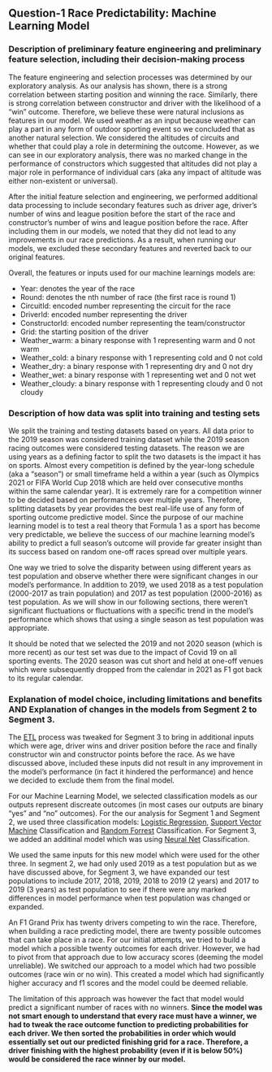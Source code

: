 ## Question-1 Race Predictability: Machine Learning Model

### Description of preliminary feature engineering and preliminary feature selection, including their decision-making process

The feature engineering and selection processes was determined by our exploratory analysis. As our analysis has shown, there is a strong correlation between starting position and winning the race. Similarly, there is strong correlation between constructor and driver with the likelihood of a “win” outcome. Therefore, we believe these were natural inclusions as features in our model. We used weather as an input because weather can play a part in any form of outdoor sporting event so we concluded that as another natural selection. We considered the altitudes of circuits and whether that could play a role in determining the outcome. However, as we can see in our exploratory analysis, there was no marked change in the performance of constructors which suggested that altitudes did not play a major role in performance of individual cars (aka any impact of altitude was either non-existent or universal). 

After the initial feature selection and engineering, we performed additional data processing to include secondary features such as driver age, driver’s number of wins and league position before the start of the race and constructor’s number of wins and league position before the race. After including them in our models, we noted that they did not lead to any improvements in our race predictions. As a result, when running our models, we excluded these secondary features and reverted back to our original features. 

Overall, the features or inputs used for our machine learnings models are: 
 - Year: denotes the year of the race
 - Round: denotes the nth number of race (the first race is round 1)
 - CircuitId: encoded number representing the circuit for the race
 - DriverId: encoded number representing the driver 
 - ConstructorId: encoded number representing the team/constructor
 - Grid: the starting position of the driver
 - Weather_warm: a binary response with 1 representing warm and 0 not warm
 - Weather_cold: a binary response with 1 representing cold and 0 not cold
 - Weather_dry: a binary response with 1 representing dry and 0 not dry
 - Weather_wet: a binary response with 1 representing wet and 0 not wet
 - Weather_cloudy: a binary response with 1 representing cloudy and 0 not cloudy

### Description of how data was split into training and testing sets

We split the training and testing datasets based on years. All data prior to the 2019 season was considered training dataset while the 2019 season racing outcomes were considered testing datasets.  The reason we are using years as a defining factor to split the two datasets is the impact it has on sports. Almost every competition is defined by the year-long schedule (aka a “season”) or small timeframe held a within a year (such as Olympics 2021 or FIFA World Cup 2018 which are held over consecutive months within the same calendar year). It is extremely rare for a competition winner to be decided based on performances over multiple years. Therefore, splitting datasets by year provides the best real-life use of any form of sporting outcome predictive model. Since the purpose of our machine learning model is to test a real theory that Formula 1 as a sport has become very predictable, we believe the success of our machine learning model’s ability to predict a full season’s outcome will provide far greater insight than its success based on random one-off races spread over multiple years. 

One way we tried to solve the disparity between using different years as test population and observe whether there were significant changes in our model’s performance. In addition to 2019, we used 2018 as a test population (2000-2017 as train population) and 2017 as test population (2000-2016) as test population. As we will show in our following sections, there weren’t significant fluctuations or fluctuations with a specific trend in the model’s performance which shows that using a single season as test population was appropriate. 

It should be noted that we selected the 2019 and not 2020 season (which is more recent) as our test set was due to the impact of Covid 19 on all sporting events. The 2020 season was cut short and held at one-off venues which were subsequently dropped from the calendar in 2021 as F1 got back to its regular calendar. 

### Explanation of model choice, including limitations and benefits AND Explanation of changes in the models from Segment 2 to Segment 3. 

The [ETL](https://github.com/Vignesh-Bala11/Capstone-Project/tree/Shah_Repo/%20ML%20-%20Shah%20-%20Week%203/ETL) process was tweaked  for Segment 3 to bring in additional inputs which were age, driver wins and driver position before the race and finally constructor win and constructor points before the race. As we have discussed above, included these inputs did not result in any improvement in the model’s performance (in fact it hindered the performance) and hence we decided to exclude them from the final model. 

For our Machine Learning Model, we selected classification models as our outputs represent discreate outcomes (in most cases our outputs are binary “yes” and “no” outcomes). For the our analysis for Segment 1 and Segment 2, we used three classification models: [Logistic Regression](https://github.com/Vignesh-Bala11/Capstone-Project/blob/Shah_Repo/%20ML%20-%20Shah%20-%20Week%203/ML%20-%202019/1.%20Race_Predictor_Logistic_2019.ipynb), [Support Vector Machine](https://github.com/Vignesh-Bala11/Capstone-Project/blob/Shah_Repo/%20ML%20-%20Shah%20-%20Week%203/ML%20-%202019/2.%20Race_Predictor_SVM_2019.ipynb) Classification and [Random Forrest](https://github.com/Vignesh-Bala11/Capstone-Project/blob/Shah_Repo/%20ML%20-%20Shah%20-%20Week%203/ML%20-%202019/3.%20Race_Predictor_RNF_2019.ipynb) Classification. For Segment 3, we added an additinal model which was using [Neural Net](https://github.com/Vignesh-Bala11/Capstone-Project/blob/Shah_Repo/%20ML%20-%20Shah%20-%20Week%203/ML%20-%202019/4.%20Race_Predictor_NN_2019.ipynb) Classification. 

We used the same inputs for this new model which were used for the other three. In segment 2, we had only used 2019 as a test population but as we have discussed above, for Segment 3, we have expanded our test populations to include 2017, 2018, 2019, 2018 to 2019 (2 years) and 2017 to 2019 (3 years) as test population to see if there were any marked differences in model performance when test population was changed or expanded. 

An F1 Grand Prix has twenty drivers competing to win the race. Therefore, when building a race predicting model, there are twenty possible outcomes that can take place in a race. For our initial attempts, we tried to build a model which a possible twenty outcomes for each driver. However, we had to pivot from that approach due to low accuracy scores (deeming the model unreliable). We switched our approach to a model which had two possible outcomes (race win or no win). This created a model which had significantly higher accuracy and f1 scores and the model could be deemed reliable. 

The limitation of this approach was however the fact that model would predict a significant number of races with no winners. **Since the model was not smart enough to understand that every race must have a winner, we had to tweak the race outcome function to predicting probabilities for each driver. We then sorted the probabilities in order which would essentially set out our predicted finishing grid for a race. Therefore, a driver finishing with the highest probability (even if it is below 50%) would be considered the race winner by our model.**



